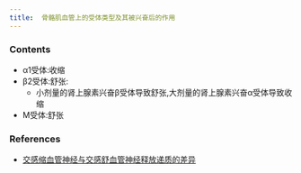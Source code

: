 ```yaml
---
title:  骨骼肌血管上的受体类型及其被兴奋后的作用
--- 
```


### Contents
- α1受体:收缩
- β2受体:舒张:
  - 小剂量的肾上腺素兴奋β受体导致舒张,大剂量的肾上腺素兴奋α受体导致收缩
- M受体:舒张

### References
- [交感缩血管神经与交感舒血管神经释放递质的差异](/交感缩血管神经与交感舒血管神经释放递质的差异)
